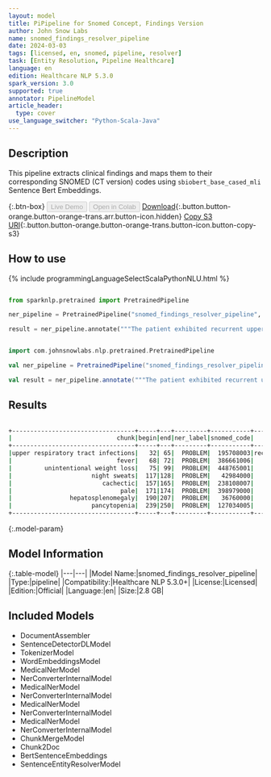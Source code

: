 ```yaml
---
layout: model
title: PiPipeline for Snomed Concept, Findings Version
author: John Snow Labs
name: snomed_findings_resolver_pipeline
date: 2024-03-03
tags: [licensed, en, snomed, pipeline, resolver]
task: [Entity Resolution, Pipeline Healthcare]
language: en
edition: Healthcare NLP 5.3.0
spark_version: 3.0
supported: true
annotator: PipelineModel
article_header:
  type: cover
use_language_switcher: "Python-Scala-Java"
---
```


## Description

This pipeline extracts clinical findings and maps them to their corresponding SNOMED (CT version) codes using `sbiobert_base_cased_mli` Sentence Bert Embeddings.

{:.btn-box}
<button class="button button-orange" disabled>Live Demo</button>
<button class="button button-orange" disabled>Open in Colab</button>
[Download](https://s3.amazonaws.com/auxdata.johnsnowlabs.com/clinical/models/snomed_findings_resolver_pipeline_en_5.3.0_3.0_1709488228811.zip){:.button.button-orange.button-orange-trans.arr.button-icon.hidden}
[Copy S3 URI](s3://auxdata.johnsnowlabs.com/clinical/models/snomed_findings_resolver_pipeline_en_5.3.0_3.0_1709488228811.zip){:.button.button-orange.button-orange-trans.button-icon.button-copy-s3}

## How to use



<div class="tabs-box" markdown="1">
{% include programmingLanguageSelectScalaPythonNLU.html %}
  
```python

from sparknlp.pretrained import PretrainedPipeline

ner_pipeline = PretrainedPipeline("snomed_findings_resolver_pipeline", "en", "clinical/models")

result = ner_pipeline.annotate("""The patient exhibited recurrent upper respiratory tract infections, fever, unintentional weight loss, and occasional night sweats. Clinically, they appeared cachectic and pale, with notable hepatosplenomegaly. Laboratory results confirmed pancytopenia.""")

```
```scala

import com.johnsnowlabs.nlp.pretrained.PretrainedPipeline

val ner_pipeline = PretrainedPipeline("snomed_findings_resolver_pipeline", "en", "clinical/models")

val result = ner_pipeline.annotate("""The patient exhibited recurrent upper respiratory tract infections, fever, unintentional weight loss, and occasional night sweats. Clinically, they appeared cachectic and pale, with notable hepatosplenomegaly. Laboratory results confirmed pancytopenia.""")

```
</div>

## Results

```bash

+----------------------------------+-----+---+---------+-----------+-------------------------------------------+------------------------------------------------------------+------------------------------------------------------------+
|                             chunk|begin|end|ner_label|snomed_code|                                 resolution|                                           all_k_resolutions|                                                 all_k_codes|
+----------------------------------+-----+---+---------+-----------+-------------------------------------------+------------------------------------------------------------+------------------------------------------------------------+
|upper respiratory tract infections|   32| 65|  PROBLEM|  195708003|recurrent upper respiratory tract infection|recurrent upper respiratory tract infection:::upper respi...|195708003:::54150009:::312118003:::448739000:::4519910001...|
|                             fever|   68| 72|  PROBLEM|  386661006|                                      fever|fever:::intermittent fever:::sustained fever:::prolonged ...|386661006:::77957000:::271751000:::248435007:::12579009::...|
|         unintentional weight loss|   75| 99|  PROBLEM|  448765001|                  unintentional weight loss|unintentional weight loss:::unexplained weight loss:::int...|448765001:::422868009:::416528001:::267024001:::89362005:...|
|                      night sweats|  117|128|  PROBLEM|   42984000|                               night sweats|night sweats:::frequent night waking:::night waking:::nig...|42984000:::423052008:::67233009:::102549009:::36163009:::...|
|                         cachectic|  157|165|  PROBLEM|  238108007|                                  cachectic|cachectic:::cachexia associated with aids:::cardiac cache...|238108007:::422003001:::284529003:::788876001:::240128005...|
|                              pale|  171|174|  PROBLEM|  398979000|                            pale complexion|pale complexion:::pale liver:::pale tongue:::pale lung:::...|398979000:::95199009:::719637000:::95200007:::70396004:::...|
|                hepatosplenomegaly|  190|207|  PROBLEM|   36760000|                         hepatosplenomegaly|hepatosplenomegaly:::congestive splenomegaly:::neonatal h...|36760000:::19058002:::80378000:::16294009:::191382009:::8...|
|                      pancytopenia|  239|250|  PROBLEM|  127034005|                               pancytopenia|pancytopenia:::drug induced pancytopenia:::pancytopenia -...|127034005:::736024007:::5876000:::124961001:::417672002::...|
+----------------------------------+-----+---+---------+-----------+-------------------------------------------+------------------------------------------------------------+------------------------------------------------------------+

```

{:.model-param}
## Model Information

{:.table-model}
|---|---|
|Model Name:|snomed_findings_resolver_pipeline|
|Type:|pipeline|
|Compatibility:|Healthcare NLP 5.3.0+|
|License:|Licensed|
|Edition:|Official|
|Language:|en|
|Size:|2.8 GB|

## Included Models

- DocumentAssembler
- SentenceDetectorDLModel
- TokenizerModel
- WordEmbeddingsModel
- MedicalNerModel
- NerConverterInternalModel
- MedicalNerModel
- NerConverterInternalModel
- MedicalNerModel
- NerConverterInternalModel
- MedicalNerModel
- NerConverterInternalModel
- ChunkMergeModel
- Chunk2Doc
- BertSentenceEmbeddings
- SentenceEntityResolverModel
